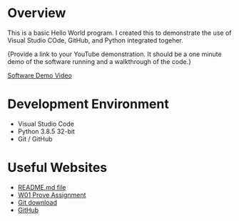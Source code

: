 # Overview

This is a basic Hello World program. I created this to demonstrate the use of Visual Studio COde, GitHub, and Python integrated togeher.

{Provide a link to your YouTube demonstration.  It should be a one minute demo of the software running and a walkthrough of the code.}

[Software Demo Video](http://youtube.link.goes.here)

# Development Environment

* Visual Studio Code
* Python 3.8.5 32-bit
* Git / GitHub

# Useful Websites

* [README.md file](https://byui-cse.github.io/cse310-course/modules/psp/README.md)
* [W01 Prove Assignment](https://byui-cse.github.io/cse310-course/lesson01/01-prove.html)
* [Git download](https://git-scm.com/download)
* [GitHub](https://github.com)